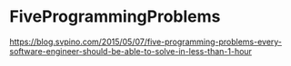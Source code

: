 # FiveProgrammingProblems
https://blog.svpino.com/2015/05/07/five-programming-problems-every-software-engineer-should-be-able-to-solve-in-less-than-1-hour
